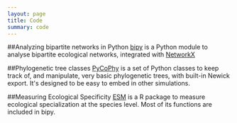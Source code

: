 ```yaml
---
layout: page
title: Code
summary: code
---
```


##Analyzing bipartite networks in Python
[bipy](http://tpoisot.github.com/bipy/) is a Python module to analyse bipartite ecological networks, integrated with [NetworkX](http://networkx.lanl.gov/)
	
##Phylogenetic tree classes
[PyCoPhy](https://github.com/tpoisot/PyCoPhy) is a set of Python classes to keep track of, and manipulate, very basic phylogenetic trees, with built-in Newick export. It's designed to be easy to embed in other simulations.

##Measuring Ecological Specificity
[ESM](https://r-forge.r-project.org/projects/esm/) is a R package to measure ecological specialization at the species level. Most of its functions are included in bipy.
